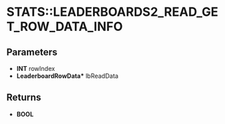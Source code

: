 # STATS::LEADERBOARDS2_READ_GET_ROW_DATA_INFO

## Parameters
* **INT** rowIndex
* **LeaderboardRowData\*** lbReadData

## Returns
* **BOOL**